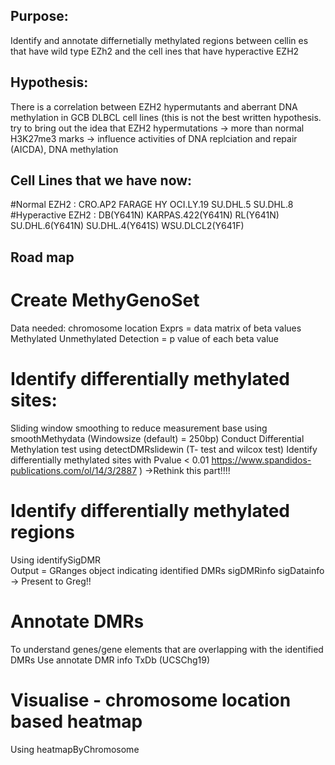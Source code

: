 ## Purpose: 
Identify and annotate differnetially methylated regions between cellin es that have wild type EZh2 and the cell ines that have hyperactive EZH2

## Hypothesis: 
There is a correlation between EZH2 hypermutants and aberrant DNA methylation in GCB DLBCL cell lines (this is not the best written hypothesis. try to bring out the idea that EZH2 hypermutations -> more than normal H3K27me3 marks -> influence activities of DNA replciation and repair (AICDA), DNA methylation

## Cell Lines that we have now:
#Normal EZH2 : CRO.AP2 FARAGE HY OCI.LY.19 SU.DHL.5 SU.DHL.8
#Hyperactive EZH2 : DB(Y641N) KARPAS.422(Y641N) RL(Y641N) SU.DHL.6(Y641N) SU.DHL.4(Y641S) WSU.DLCL2(Y641F)

## Road map
# Create MethyGenoSet
Data needed: 
chromosome location
Exprs = data matrix of beta values 
Methylated 
Unmethylated
Detection =  p value of each beta value 
# Identify differentially methylated sites:
Sliding window smoothing to reduce measurement base using smoothMethydata (Windowsize (default) = 250bp)
Conduct Differential Methylation test using detectDMRslidewin (T- test and wilcox test)
Identify differentially methylated sites with Pvalue < 0.01 https://www.spandidos-publications.com/ol/14/3/2887 ) ->Rethink this part!!!!
# Identify differentially methylated regions
Using identifySigDMR\
Output = GRanges object indicating identified DMRs
sigDMRinfo
sigDatainfo -> Present to Greg!!
# Annotate DMRs
To understand genes/gene elements that are overlapping with the identified DMRs
Use annotate DMR info
TxDb (UCSChg19)
# Visualise - chromosome location based heatmap
Using heatmapByChromosome
